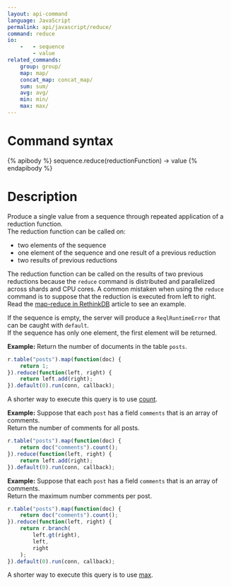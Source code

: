 ```yaml
---
layout: api-command
language: JavaScript
permalink: api/javascript/reduce/
command: reduce
io:
    -   - sequence
        - value
related_commands:
    group: group/
    map: map/
    concat_map: concat_map/
    sum: sum/
    avg: avg/
    min: min/
    max: max/
---
```


# Command syntax #

{% apibody %}
sequence.reduce(reductionFunction) &rarr; value
{% endapibody %}

# Description #

Produce a single value from a sequence through repeated application of a reduction
function.  
The reduction function can be called on:

- two elements of the sequence
- one element of the sequence and one result of a previous reduction
- two results of previous reductions

The reduction function can be called on the results of two previous reductions because the
`reduce` command is distributed and parallelized across shards and CPU cores. A common
mistaken when using the `reduce` command is to suppose that the reduction is executed
from left to right. Read the [map-reduce in RethinkDB](/docs/map-reduce/) article to
see an example.

If the sequence is empty, the server will produce a `ReqlRuntimeError` that can be
caught with `default`.  
If the sequence has only one element, the first element will be returned.

__Example:__ Return the number of documents in the table `posts`.

```js
r.table("posts").map(function(doc) {
    return 1;
}).reduce(function(left, right) {
    return left.add(right);
}).default(0).run(conn, callback);
```

A shorter way to execute this query is to use [count](/api/javascript/count).


__Example:__ Suppose that each `post` has a field `comments` that is an array of
comments.  
Return the number of comments for all posts.

```js
r.table("posts").map(function(doc) {
    return doc("comments").count();
}).reduce(function(left, right) {
    return left.add(right);
}).default(0).run(conn, callback);
```



__Example:__ Suppose that each `post` has a field `comments` that is an array of
comments.  
Return the maximum number comments per post.

```js
r.table("posts").map(function(doc) {
    return doc("comments").count();
}).reduce(function(left, right) {
    return r.branch(
        left.gt(right),
        left,
        right
    );
}).default(0).run(conn, callback);
```

A shorter way to execute this query is to use [max](/api/javascript/max).

